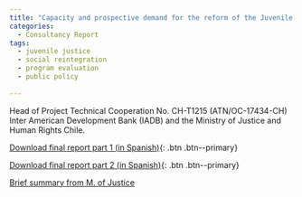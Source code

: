```yaml
---
title: "Capacity and prospective demand for the reform of the Juvenile Justice Social Reintegration Service in Chile (IADB Technical Cooperation Project)"
categories:
  - Consultancy Report
tags:
  - juvenile justice
  - social reintegration
  - program evaluation
  - public policy
  
---
```

Head of Project
Technical Cooperation No. CH-T1215 (ATN/OC-17434-CH)
Inter American Development Bank (IADB) and the Ministry of Justice and Human Rights Chile.

[Download final report part 1 (in Spanish)](https://alvaroeh.github.io/assets/Informe_Demanda_y_Anexos_25012021.pdf){: .btn .btn--primary}

[Download final report part 2 (in Spanish)](https://alvaroeh.github.io/assets/InformeBrechas_final_11052021.pdf){: .btn .btn--primary}

[Brief summary from M. of Justice](https://www.minjusticia.gob.cl/media/2022/09/Estudio_via_glosa_presupuestaria_Cooperacion_Tecnica_BID_en_marco_de_la_preparacion_a_la_reforma_ReinsercionSocialJuvenil.pdf)
